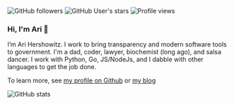 ![GitHub followers](https://img.shields.io/github/followers/aih?style=social)
![GitHub User's stars](https://img.shields.io/github/stars/aih?style=social)
![Profile views](https://gpvc.arturio.dev/aiha)

### Hi, I'm Ari 👋

I’m Ari Hershowitz. I work to bring transparency and modern software tools to government. I'm a dad, coder, lawyer, biochemist (long ago), and salsa dancer. I work with Python, Go, JS/NodeJs, and I dabble with other languages to get the job done.

To learn more, see [my profile on Github](https://aih.github.io) or [my blog](https://blog.linkedlegislation.com)

![GitHub stats](https://github-readme-stats.vercel.app/api?username=aih&count_private=true&show_icons=true&theme=react)
